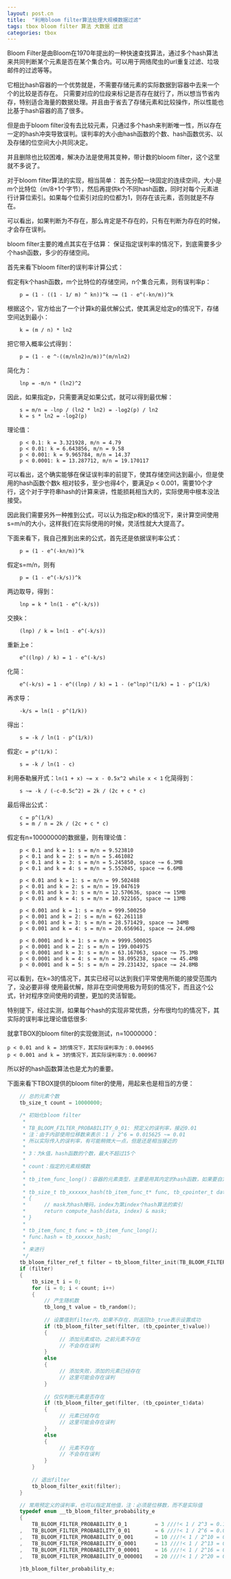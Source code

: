 ```yaml
---
layout: post.cn
title:  "利用bloom filter算法处理大规模数据过滤"
tags: tbox bloom filter 算法 大数据 过滤
categories: tbox
---
```


Bloom Filter是由Bloom在1970年提出的一种快速查找算法，通过多个hash算法来共同判断某个元素是否在某个集合内。可以用于网络爬虫的url重复过滤、垃圾邮件的过滤等等。

它相比hash容器的一个优势就是，不需要存储元素的实际数据到容器中去来一个个的比较是否存在。
只需要对应的位段来标记是否存在就行了，所以想当节省内存，特别适合海量的数据处理。并且由于省去了存储元素和比较操作，所以性能也比基于hash容器的高了很多。

但是由于bloom filter没有去比较元素，只通过多个hash来判断唯一性，所以存在一定的hash冲突导致误判。误判率的大小由hash函数的个数、hash函数优劣、以及存储的位空间大小共同决定。

并且删除也比较困难，解决办法是使用其变种，带计数的bloom filter，这个这里就不多说了。

对于bloom filter算法的实现，相当简单：
首先分配一块固定的连续空间，大小是m个比特位（m/8+1个字节），然后再提供k个不同hash函数，同时对每个元素进行计算位索引。如果每个位索引对应的位都为1，则存在该元素，否则就是不存在。

可以看出，如果判断为不存在，那么肯定是不存在的，只有在判断为存在的时候，才会存在误判。

bloom filter主要的难点其实在于估算：
保证指定误判率的情况下，到底需要多少个hash函数，多少的存储空间。




首先来看下bloom filter的误判率计算公式：

假定有k个hash函数，m个比特位的存储空间，n个集合元素，则有误判率p：

```
    p = (1 - ((1 - 1/ m) ^ kn))^k ~= (1 - e^(-kn/m))^k
```

根据这个，官方给出了一个计算k的最优解公式，使其满足给定p的情况下，存储空间达到最小：

```
    k = (m / n) * ln2
```

把它带入概率公式得到：

```
    p = (1 - e ^-((m/nln2)n/m))^(m/nln2)
```

简化为：

```
    lnp = -m/n * (ln2)^2
```

因此，如果指定p，只需要满足如果公式，就可以得到最优解：

```
    s = m/n = -lnp / (ln2 * ln2) = -log2(p) / ln2
    k = s * ln2 = -log2(p)
```

理论值：

```
    p < 0.1: k = 3.321928, m/n = 4.79
    p < 0.01: k = 6.643856, m/n = 9.58
    p < 0.001: k = 9.965784, m/n = 14.37
    p < 0.0001: k = 13.287712, m/n = 19.170117
```

可以看出，这个确实能够在保证误判率的前提下，使其存储空间达到最小，但是使用的hash函数个数k
相对较多，至少也得4个，要满足p < 0.001，需要10个才行，这个对于字符串hash的计算来讲，性能损耗相当大的，实际使用中根本没法接受。

因此我们需要另外一种推到公式，可以认为指定p和k的情况下，来计算空间使用s=m/n的大小，这样我们在实际使用的时候，灵活性就大大提高了。

下面来看下，我自己推到出来的公式，首先还是依据误判率公式：

```
    p = (1 - e^(-kn/m))^k
```

假定s=m/n，则有

```
    p = (1 - e^(-k/s))^k
```

两边取导，得到：

```
    lnp = k * ln(1 - e^(-k/s))
```

交换k：

```
    (lnp) / k = ln(1 - e^(-k/s))
```

重新上e：

```
    e^((lnp) / k) = 1 - e^(-k/s)
```

化简：

```
    e^(-k/s) = 1 - e^((lnp) / k) = 1 - (e^lnp)^(1/k) = 1 - p^(1/k)
```

再求导：

```
    -k/s = ln(1 - p^(1/k))
```

得出：

```
    s = -k / ln(1 - p^(1/k))
```

假定`c = p^(1/k)`：

```
    s = -k / ln(1 - c)
```

利用泰勒展开式：`ln(1 + x) ~= x - 0.5x^2 while x < 1` 化简得到：

```
    s ~= -k / (-c-0.5c^2) = 2k / (2c + c * c)
```

最后得出公式：

```
    c = p^(1/k)
    s = m / n = 2k / (2c + c * c)
```

假定有n=10000000的数据量，则有理论值：

```
    p < 0.1 and k = 1: s = m/n = 9.523810
    p < 0.1 and k = 2: s = m/n = 5.461082
    p < 0.1 and k = 3: s = m/n = 5.245850, space ~= 6.3MB
    p < 0.1 and k = 4: s = m/n = 5.552045, space ~= 6.6MB

    p < 0.01 and k = 1: s = m/n = 99.502488
    p < 0.01 and k = 2: s = m/n = 19.047619
    p < 0.01 and k = 3: s = m/n = 12.570636, space ~= 15MB
    p < 0.01 and k = 4: s = m/n = 10.922165, space ~= 13MB

    p < 0.001 and k = 1: s = m/n = 999.500250
    p < 0.001 and k = 2: s = m/n = 62.261118
    p < 0.001 and k = 3: s = m/n = 28.571429, space ~= 34MB
    p < 0.001 and k = 4: s = m/n = 20.656961, space ~= 24.6MB

    p < 0.0001 and k = 1: s = m/n = 9999.500025
    p < 0.0001 and k = 2: s = m/n = 199.004975
    p < 0.0001 and k = 3: s = m/n = 63.167063, space ~= 75.3MB
    p < 0.0001 and k = 4: s = m/n = 38.095238, space ~= 45.4MB
    p < 0.0001 and k = 5: s = m/n = 29.231432, space ~= 24.8MB
```

可以看到，在k=3的情况下，其实已经可以达到我们平常使用所能的接受范围内了，没必要非得
使用最优解，除非在空间使用极为苛刻的情况下，而且这个公式，针对程序空间使用的调整，更加的灵活智能。

特别提下，经过实测，如果每个hash的实现非常优质，分布很均匀的情况下，其实际的误判率比理论值低很多:

就拿TBOX的bloom filter的实现做测试，n=10000000：

    p < 0.01 and k = 3的情况下，其实际误判率为：0.004965
    p < 0.001 and k = 3的情况下，其实际误判率为：0.000967

所以好的hash函数算法也是尤为的重要。

下面来看下TBOX提供的bloom filter的使用，用起来也是相当的方便：

```c
    // 总的元素个数
    tb_size_t count = 10000000;

    /* 初始化bloom filter
     *
     * TB_BLOOM_FILTER_PROBABILITY_0_01: 预定义的误判率，接近0.01
     * 注：由于内部使用位移数来表示：1 / 2^6 = 0.015625 ~= 0.01
     * 所以实际传入的误判率，有可能稍微大一点，但是还是相当接近的
     *
     * 3：为k值，hash函数的个数，最大不超过15个
     *
     * count：指定的元素规模数
     *
     * tb_item_func_long()：容器的元素类型，主要是用其内定的hash函数，如果要自定义hash函数，可以替换:
     *
     * tb_size_t tb_xxxxxx_hash(tb_item_func_t* func, tb_cpointer_t data, tb_size_t mask, tb_size_t index)
     * {
     *      // mask为hash掩码，index为第index个hash算法的索引
     *      return compute_hash(data, index) & mask;
     * }
     *
     * tb_item_func_t func = tb_item_func_long();
     * func.hash = tb_xxxxxx_hash;
     *
     * 来进行
     */
    tb_bloom_filter_ref_t filter = tb_bloom_filter_init(TB_BLOOM_FILTER_PROBABILITY_0_01, 3, count, tb_item_func_long());
    if (filter)
    {
        tb_size_t i = 0;
        for (i = 0; i < count; i++)
        {
            // 产生随机数
            tb_long_t value = tb_random();
            
            // 设置值到filter内，如果不存在，则返回tb_true表示设置成功
            if (tb_bloom_filter_set(filter, (tb_cpointer_t)value))
            {
                 // 添加元素成功，之前元素不存在
                 // 不会存在误判
            }
            else
            {
                 // 添加失败，添加的元素已经存在
                 // 这里可能会存在误判
            }
            
            // 仅仅判断元素是否存在
            if (tb_bloom_filter_get(filter, (tb_cpointer_t)data)
            {
                 // 元素已经存在
                 // 这里可能会存在误判
            }
            else
            {
                 // 元素不存在
                 // 不会存在误判
            }
        }
        
        // 退出filter
        tb_bloom_filter_exit(filter);
    }

    // 常用预定义的误判率，也可以指定其他值，注：必须是位移数，而不是实际值
    typedef enum __tb_bloom_filter_probability_e
    {
        TB_BLOOM_FILTER_PROBABILITY_0_1         = 3 ///!< 1 / 2^3 = 0.125 ~= 0.1
    ,   TB_BLOOM_FILTER_PROBABILITY_0_01        = 6 ///!< 1 / 2^6 = 0.015625 ~= 0.01
    ,   TB_BLOOM_FILTER_PROBABILITY_0_001       = 10 ///!< 1 / 2^10 = 0.0009765625 ~= 0.001
    ,   TB_BLOOM_FILTER_PROBABILITY_0_0001      = 13 ///!< 1 / 2^13 = 0.0001220703125 ~= 0.0001
    ,   TB_BLOOM_FILTER_PROBABILITY_0_00001     = 16 ///!< 1 / 2^16 = 0.0000152587890625 ~= 0.00001
    ,   TB_BLOOM_FILTER_PROBABILITY_0_000001    = 20 ///!< 1 / 2^20 = 0.00000095367431640625 ~= 0.000001
            
    }tb_bloom_filter_probability_e;
```

